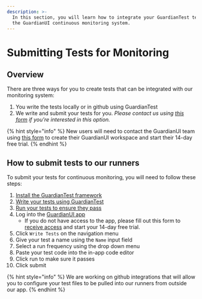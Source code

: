 ```yaml
---
description: >-
  In this section, you will learn how to integrate your GuardianTest tests with
  the GuardianUI continuous monitoring system.
---
```


# Submitting Tests for Monitoring

## Overview

There are three ways for you to create tests that can be integrated with our monitoring system:

1. You write the tests locally or in github using GuardianTest
2. We write and submit your tests for you. _Please contact us using_ [_this form_](https://airtable.com/shrIzrQxUZqBOKabG) _if you're interested in this option._

{% hint style="info" %}
New users will need to contact the GuardianUI team using [this form](https://airtable.com/shr5P7WXayIw9zN1R) to create their GuardianUI workspace and start their 14-day free trial.
{% endhint %}

## How to submit tests to our runners

To submit your tests for continuous monitoring, you will need to follow these steps:

1. [Install the GuardianTest framework](../../readme/getting-started/installation.md)
2. [Write your tests using GuardianTest](../../readme/getting-started/writing-your-first-e2e-test.md)
3. [Run your tests to ensure they pass](../../readme/getting-started/running-tests.md)
4. Log into the [GuardianUI app](https://app.guardianui.com/)
   * If you do not have access to the app, please fill out this form to [receive access](https://airtable.com/shr5P7WXayIw9zN1R) and start your 14-day free trial.&#x20;
5. Click `Write Tests` on the navigation menu
6. Give your test a name using the `Name` input field
7. Select a run frequency using the drop down menu
8. Paste your test code into the in-app code editor
9. Click run to make sure it passes
10. Click submit

{% hint style="info" %}
We are working on github integrations that will allow you to configure your test files to be pulled into our runners from outside our app.&#x20;
{% endhint %}

